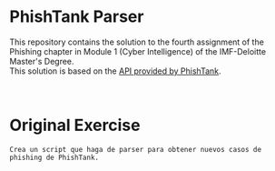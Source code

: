 # PhishTank Parser

This repository contains the solution to the fourth assignment of the Phishing chapter in Module 1 (Cyber Intelligence) of the IMF-Deloitte Master's Degree.  
This solution is based on the [API provided by PhishTank](https://phishtank.org/api_info.php).


<br>


# Original Exercise 

```
Crea un script que haga de parser para obtener nuevos casos de phishing de PhishTank.
```